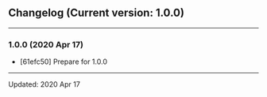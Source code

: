 ## Changelog (Current version: 1.0.0)

-----------------

### 1.0.0 (2020 Apr 17)

* [61efc50] Prepare for 1.0.0

-----------------

Updated: 2020 Apr 17